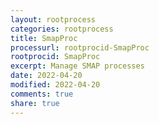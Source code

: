 ```yaml
---
layout: rootprocess
categories: rootprocess
title: SmapProc
processurl: rootprocid-SmapProc
rootprocid: SmapProc
excerpt: Manage SMAP processes
date: 2022-04-20
modified: 2022-04-20
comments: true
share: true
---
```


